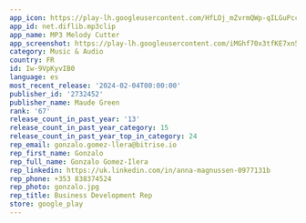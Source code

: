 ```yaml
---
app_icon: https://play-lh.googleusercontent.com/HfLOj_mZvrmQWp-qILGuPcc6XGn9HmKIQ5MbM10U5o7FCfP_N1CE38dRcaeX0jVglMU
app_id: net.diflib.mp3clip
app_name: MP3 Melody Cutter
app_screenshot: https://play-lh.googleusercontent.com/iMGhf70x3tfKE7xn5FIxoG_c3Dv-fYFAZbj-J81_VK3fpZBOjwt7HIDZMyFO_uPwjA
category: Music & Audio
country: FR
id: Iw-9VpKyvIB0
language: es
most_recent_release: '2024-02-04T00:00:00'
publisher_id: '2732452'
publisher_name: Maude Green
rank: '67'
release_count_in_past_year: '13'
release_count_in_past_year_category: 15
release_count_in_past_year_top_in_category: 24
rep_email: gonzalo.gomez-llera@bitrise.io
rep_first_name: Gonzalo
rep_full_name: Gonzalo Gomez-Ilera
rep_linkedin: https://uk.linkedin.com/in/anna-magnussen-0977131b
rep_phone: +353 838374524
rep_photo: gonzalo.jpg
rep_title: Business Development Rep
store: google_play
---
```

